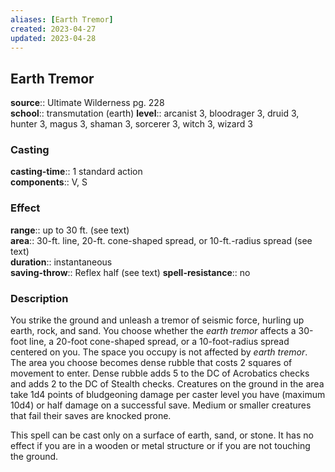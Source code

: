 ```yaml
---
aliases: [Earth Tremor]
created: 2023-04-27
updated: 2023-04-28
---
```


## Earth Tremor

**source**:: Ultimate Wilderness pg. 228  
**school**:: transmutation (earth)
**level**:: arcanist 3, bloodrager 3, druid 3, hunter 3, magus 3, shaman 3, sorcerer 3, witch 3, wizard 3

### Casting

**casting-time**:: 1 standard action  
**components**:: V, S

### Effect

**range**:: up to 30 ft. (see text)  
**area**:: 30-ft. line, 20-ft. cone-shaped spread, or 10-ft.-radius spread (see text)  
**duration**:: instantaneous  
**saving-throw**:: Reflex half (see text)
**spell-resistance**:: no

### Description

You strike the ground and unleash a tremor of seismic force, hurling up earth, rock, and sand. You choose whether the *earth tremor* affects a 30-foot line, a 20-foot cone-shaped spread, or a 10-foot-radius spread centered on you. The space you occupy is not affected by *earth tremor*. The area you choose becomes dense rubble that costs 2 squares of movement to enter. Dense rubble adds 5 to the DC of Acrobatics checks and adds 2 to the DC of Stealth checks. Creatures on the ground in the area take 1d4 points of bludgeoning damage per caster level you have (maximum 10d4) or half damage on a successful save. Medium or smaller creatures that fail their saves are knocked prone.  
  
This spell can be cast only on a surface of earth, sand, or stone. It has no effect if you are in a wooden or metal structure or if you are not touching the ground.
